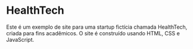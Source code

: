 # HealthTech
Este é um exemplo de site para uma startup fictícia chamada HealthTech, criada para fins acadêmicos. O site é construído usando HTML, CSS e JavaScript.
